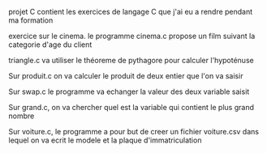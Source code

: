 projet C contient les exercices de langage C que j'ai eu a rendre pendant ma formation

  exercice sur le cinema.
  le programme cinema.c propose un film suivant la categorie d'age du client
  
  triangle.c va utiliser le théoreme de pythagore pour calculer l'hypoténuse
  
  Sur produit.c  on va calculer le produit de deux entier que l'on va saisir
  
  Sur swap.c le programme va echanger la valeur des deux variable saisit
  
  Sur grand.c, on va chercher quel est la variable qui contient le plus grand nombre
  
  Sur voiture.c, le programme a pour but de creer un fichier voiture.csv dans lequel on va ecrit le modele et la plaque d'immatriculation
